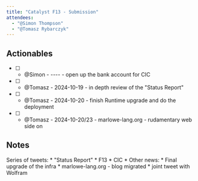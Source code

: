 ```yaml
---
title: "Catalyst F13 - Submission"
attendees:
  - "@Simon Thompson"
  - "@Tomasz Rybarczyk"
---
```


## Actionables

* [ ] - @Simon  - ---- - open up the bank account for CIC
* [ ] - @Tomasz - 2024-10-19  - in depth review of the "Status Report"
* [ ] - @Tomasz - 2024-10-20  - finish Runtime upgrade and do the deployment
* [ ] - @Tomasz - 2024-10-20/23 - marlowe-lang.org - rudamentary web side on

## Notes

Series of tweets:
    * "Status Report"
    * F13
    * CIC
    * Other news:
        * Final upgrade of the infra
        * marlowe-lang.org - blog migrated
        * joint tweet with Wolfram

